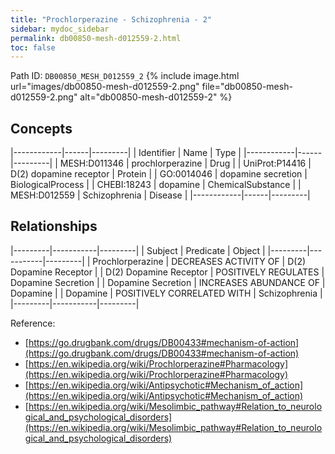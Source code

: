 ```yaml
---
title: "Prochlorperazine - Schizophrenia - 2"
sidebar: mydoc_sidebar
permalink: db00850-mesh-d012559-2.html
toc: false 
---
```



Path ID: `DB00850_MESH_D012559_2`
{% include image.html url="images/db00850-mesh-d012559-2.png" file="db00850-mesh-d012559-2.png" alt="db00850-mesh-d012559-2" %}

## Concepts

|------------|------|---------|
| Identifier | Name | Type    |
|------------|------|---------|
| MESH:D011346 | prochlorperazine | Drug |
| UniProt:P14416 | D(2) dopamine receptor | Protein |
| GO:0014046 | dopamine secretion | BiologicalProcess |
| CHEBI:18243 | dopamine | ChemicalSubstance |
| MESH:D012559 | Schizophrenia | Disease |
|------------|------|---------|

## Relationships

|---------|-----------|---------|
| Subject | Predicate | Object  |
|---------|-----------|---------|
| Prochlorperazine | DECREASES ACTIVITY OF | D(2) Dopamine Receptor |
| D(2) Dopamine Receptor | POSITIVELY REGULATES | Dopamine Secretion |
| Dopamine Secretion | INCREASES ABUNDANCE OF | Dopamine |
| Dopamine | POSITIVELY CORRELATED WITH | Schizophrenia |
|---------|-----------|---------|

Reference: 
  - [https://go.drugbank.com/drugs/DB00433#mechanism-of-action](https://go.drugbank.com/drugs/DB00433#mechanism-of-action)
  - [https://en.wikipedia.org/wiki/Prochlorperazine#Pharmacology](https://en.wikipedia.org/wiki/Prochlorperazine#Pharmacology)
  - [https://en.wikipedia.org/wiki/Antipsychotic#Mechanism_of_action](https://en.wikipedia.org/wiki/Antipsychotic#Mechanism_of_action)
  - [https://en.wikipedia.org/wiki/Mesolimbic_pathway#Relation_to_neurological_and_psychological_disorders](https://en.wikipedia.org/wiki/Mesolimbic_pathway#Relation_to_neurological_and_psychological_disorders)
